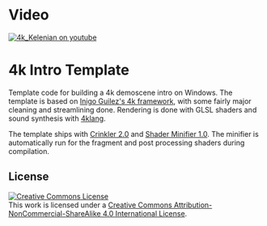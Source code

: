 # Video

[![4k_Kelenian on youtube](https://img.youtube.com/vi/J8JSv173gHA/0.jpg)](https://www.youtube.com/watch?v=J8JSv173gHA)


# 4k Intro Template

Template code for building a 4k demoscene intro on Windows.
The template is based on [Inigo Guilez's 4k framework](http://www.iquilezles.org/code/isystem1k4k/isystem1k4k.htm), with some fairly major cleaning and streamlining done.
Rendering is done with GLSL shaders and sound synthesis with [4klang](http://4klang.untergrund.net/).

The template ships with [Crinkler 2.0](http://crinkler.net/) and [Shader Minifier 1.0](http://www.ctrl-alt-test.fr/?page_id=7).
The minifier is automatically run for the fragment and post processing shaders during compilation.

## License

<a rel="license" href="http://creativecommons.org/licenses/by-nc-sa/4.0/"><img alt="Creative Commons License" style="border-width:0" src="https://i.creativecommons.org/l/by-nc-sa/4.0/88x31.png" /></a><br />This work is licensed under a <a rel="license" href="http://creativecommons.org/licenses/by-nc-sa/4.0/">Creative Commons Attribution-NonCommercial-ShareAlike 4.0 International License</a>.
